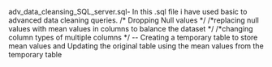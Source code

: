 adv_data_cleansing_SQL_server.sql- In this .sql file i have used basic to advanced data cleaning queries.
/* Dropping Null values */
/*replacing null values with mean values in columns to balance the dataset */
/*changing column types of multiple columns */
-- Creating a temporary table to store mean values and Updating the original table using the mean values from the temporary table
